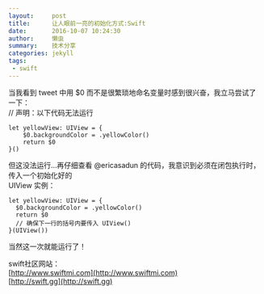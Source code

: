 ```yaml
---
layout:     post
title:      让人眼前一亮的初始化方式:Swift
date:       2016-10-07 10:24:30
author:     懒虫
summary:    技术分享
categories: jekyll
tags:
 - swift
---
```


当我看到 tweet 中用 $0 而不是很繁琐地命名变量时感到很兴奋，我立马尝试了一下：  
// 声明：以下代码无法运行  
```
let yellowView: UIView = {  
    $0.backgroundColor = .yellowColor()  
    return $0  
}()  
```  

但这没法运行…再仔细查看 @ericasadun 的代码，我意识到必须在闭包执行时，传入一个初始化好的  
UIView 实例：      

```
let yellowView: UIView = {  
  $0.backgroundColor = .yellowColor()  
  return $0  
  // 确保下一行的括号内要传入 UIView()  
}(UIView())    
```    
当然这一次就能运行了！    

swift社区网站：  
    [http://www.swiftmi.com](http://www.swiftmi.com)  
    [http://swift.gg](http://swift.gg)  
